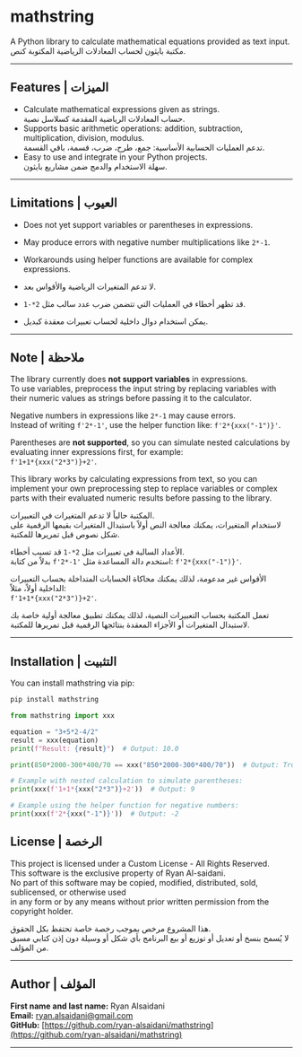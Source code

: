 # mathstring

A Python library to calculate mathematical equations provided as text input.  
مكتبة بايثون لحساب المعادلات الرياضية المكتوبة كنص.

---

## Features | الميزات
- Calculate mathematical expressions given as strings.  
  حساب المعادلات الرياضية المقدمة كسلاسل نصية.
- Supports basic arithmetic operations: addition, subtraction, multiplication, division, modulus.  
  تدعم العمليات الحسابية الأساسية: جمع، طرح، ضرب، قسمة، باقي القسمة.
- Easy to use and integrate in your Python projects.  
  سهلة الاستخدام والدمج ضمن مشاريع بايثون.

---

## Limitations | العيوب
- Does not yet support variables or parentheses in expressions.  
- May produce errors with negative number multiplications like `2*-1`.  
- Workarounds using helper functions are available for complex expressions.

- لا تدعم المتغيرات الرياضية والأقواس بعد.  
- قد تظهر أخطاء في العمليات التي تتضمن ضرب عدد سالب مثل `2*-1`.  
- يمكن استخدام دوال داخلية لحساب تعبيرات معقدة كبديل.

---

## Note | ملاحظة

The library currently does **not support variables** in expressions.  
To use variables, preprocess the input string by replacing variables with their numeric values as strings before passing it to the calculator.

Negative numbers in expressions like `2*-1` may cause errors.  
Instead of writing `f'2*-1'`, use the helper function like: `f'2*{xxx("-1")}'`.

Parentheses are **not supported**, so you can simulate nested calculations by evaluating inner expressions first, for example:  
`f'1+1*{xxx("2*3")}+2'`.

This library works by calculating expressions from text, so you can implement your own preprocessing step to replace variables or complex parts with their evaluated numeric results before passing to the library.

المكتبة حالياً لا تدعم المتغيرات في التعبيرات.  
لاستخدام المتغيرات، يمكنك معالجة النص أولاً باستبدال المتغيرات بقيمها الرقمية على شكل نصوص قبل تمريرها للمكتبة.

الأعداد السالبة في تعبيرات مثل `2*-1` قد تسبب أخطاء.  
بدلاً من كتابة `f'2*-1'` استخدم دالة المساعدة مثل: `f'2*{xxx("-1")}'`.

الأقواس غير مدعومة، لذلك يمكنك محاكاة الحسابات المتداخلة بحساب التعبيرات الداخلية أولاً، مثلاً:  
`f'1+1*{xxx("2*3")}+2'`.

تعمل المكتبة بحساب التعبيرات النصية، لذلك يمكنك تطبيق معالجة أولية خاصة بك لاستبدال المتغيرات أو الأجزاء المعقدة بنتائجها الرقمية قبل تمريرها للمكتبة.

---

## Installation | التثبيت

You can install mathstring via pip:

```bash
pip install mathstring
```
```python
from mathstring import xxx

equation = "3+5*2-4/2"
result = xxx(equation)
print(f"Result: {result}")  # Output: 10.0

print(850*2000-300*400/70 == xxx("850*2000-300*400/70"))  # Output: True

# Example with nested calculation to simulate parentheses:
print(xxx(f'1+1*{xxx("2*3")}+2'))  # Output: 9

# Example using the helper function for negative numbers:
print(xxx(f'2*{xxx("-1")}'))  # Output: -2

```
## License | الرخصة

This project is licensed under a Custom License - All Rights Reserved.  
This software is the exclusive property of Ryan Al-saidani.  
No part of this software may be copied, modified, distributed, sold, sublicensed, or otherwise used  
in any form or by any means without prior written permission from the copyright holder.

هذا المشروع مرخص بموجب رخصة خاصة تحتفظ بكل الحقوق.  
لا يُسمح بنسخ أو تعديل أو توزيع أو بيع البرنامج بأي شكل أو وسيلة دون إذن كتابي مسبق من المؤلف.

---
## Author | المؤلف

**First name and last name:** Ryan Alsaidani  
**Email:** ryan.alsaidani@gmail.com  
**GitHub:** [https://github.com/ryan-alsaidani/mathstring](https://github.com/ryan-alsaidani/mathstring)

---